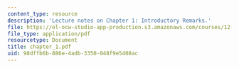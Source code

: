 ```yaml
---
content_type: resource
description: 'Lecture notes on Chapter 1: Introductory Remarks.'
file: https://ol-ocw-studio-app-production.s3.amazonaws.com/courses/12-810-dynamics-of-the-atmosphere-spring-2008/98dffb6b886e4adb3350048f9e5408ac_chapter_1.pdf
file_type: application/pdf
resourcetype: Document
title: chapter_1.pdf
uid: 98dffb6b-886e-4adb-3350-048f9e5408ac
---
```

